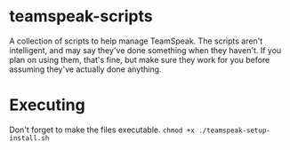 # teamspeak-scripts
A collection of scripts to help manage TeamSpeak. The scripts aren't intelligent, and may say they've done something when they haven't. If you plan on using them, that's fine, but make sure they work for you before assuming they've actually done anything.

# Executing
Don't forget to make the files executable.
```chmod +x ./teamspeak-setup-install.sh```

